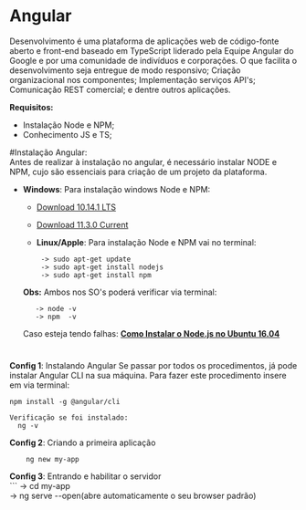 # Angular

 Desenvolvimento é uma plataforma de aplicações web de código-fonte aberto e front-end baseado em TypeScript liderado pela Equipe Angular do Google e por uma comunidade de indivíduos e corporações. O que facilita o desenvolvimento seja entregue de modo responsivo; Criação organizacional nos componentes; Implementação serviços API's; Comunicação REST comercial; e dentre outros aplicações.

**Requisitos:**
  - Instalação Node e NPM;
  - Conhecimento JS e TS;
 
#Instalação Angular: </br>
  Antes de realizar à instalação no angular, é necessário instalar NODE e NPM, cujo são essenciais para criação de um projeto da plataforma.

- **Windows**:
   Para instalação windows Node e NPM: 
     - [Download 10.14.1 LTS](https://nodejs.org/dist/v10.14.1/node-v10.14.1-x64.msi) 
     - [Download 11.3.0 Current](https://nodejs.org/dist/v11.3.0/node-v11.3.0-x64.msi)
   
  - **Linux/Apple**:
   Para instalação Node e NPM vai no terminal: 
     ```
      -> sudo apt-get update
      -> sudo apt-get install nodejs
      -> sudo apt-get install npm
    ```
  **Obs:** Ambos nos SO's poderá verificar via terminal:
   ```
      -> node -v
      -> npm  -v      
   ```
   Caso esteja tendo falhas: 
      [**Como Instalar o Node.js no Ubuntu 16.04**](https://www.digitalocean.com/community/tutorials/como-instalar-o-node-js-no-ubuntu-16-04-pt)
  # 
 **Config 1**: Instalando Angular
 Se passar por todos os procedimentos, já pode instalar Angular CLI na sua máquina. Para fazer este procedimento insere em via terminal:
   ```
   npm install -g @angular/cli
   
   Verificação se foi instalado:
     ng -v
  ```
**Config 2**: Criando a primeira aplicação
   
   
        ng new my-app

     
**Config 3**: Entrando e habilitar o servidor </br>
    ```
    -> cd my-app  
    -> ng serve --open(abre automaticamente o seu browser padrão)
   
   ```
     
   
